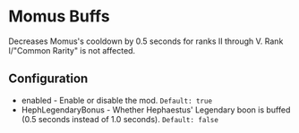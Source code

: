 # Momus Buffs

Decreases Momus's cooldown by 0.5 seconds for ranks II through V. Rank I/"Common Rarity" is not affected.


## Configuration

- enabled - Enable or disable the mod. `Default: true`
- HephLegendaryBonus - Whether Hephaestus' Legendary boon is buffed (0.5 seconds instead of 1.0 seconds). `Default: false`
